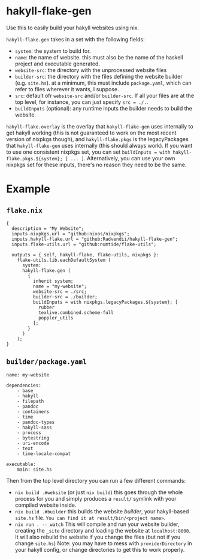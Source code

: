 # hakyll-flake-gen

Use this to easily build your hakyll websites using nix.

`hakyll-flake.gen` takes in a set with the following fields:

- `system`: the system to build for.
- `name`: the name of website. this must also be the name of the haskell project and executable generated.
- `website-src`: the directory with the unprocessed website files
- `builder-src`: the directory with the files defining the website builder (e.g. `site.hs`). at a minimum, this must include `package.yaml`, which can refer to files wherever it wants, I suppose.
- `src`: default ofr `website-src` and/or `builder-src`. If all your files are at the top level, for instance, you can just specify `src = ./.`.
- `buildInputs` (optional): any runtime inputs the builder needs to build the website.

`hakyll-flake.overlay` is the overlay that `hakyll-flake-gen` uses internally to get hakyll working (this is not guaranteed to work on the most recent version of nixpkgs though), and `hakyll-flake.pkgs` is the legacyPackages that `hakyll-flake-gen` uses internally (this should always work). If you want to use one consistent nixpkgs set, you can set `buildInputs = with hakyll-flake.pkgs.${system}; [ ... ]`. Alternatively, you can use your own nixpkgs set for these inputs, there's no reason they need to be the same.

# Example

## `flake.nix`
```
{
  description = "My Website";
  inputs.nixpkgs.url = "github:nixos/nixpkgs";
  inputs.hakyll-flake.url = "github:Radvendii/hakyll-flake-gen";
  inputs.flake-utils.url = "github:numtide/flake-utils";

  outputs = { self, hakyll-flake, flake-utils, nixpkgs }:
    flake-utils.lib.eachDefaultSystem (
      system:
      hakyll-flake.gen (
        {
          inherit system;
          name = "my-website";
          website-src = ./src;
          builder-src = ./builder;
          buildInputs = with nixpkgs.legacyPackages.${system}; [
            rubber
            texlive.combined.scheme-full
            poppler_utils
          ];
        }
      )
    );
}
```

## `builder/package.yaml`
```
name: my-website

dependencies:
    - base
    - hakyll
    - filepath
    - pandoc
    - containers
    - time
    - pandoc-types
    - hakyll-sass
    - process
    - bytestring
    - uri-encode
    - text
    - time-locale-compat

executable:
    main: site.hs
```

Then from the top level directory you can run a few different commands:

- `nix build .#website` (or just `nix build`) this goes through the whole process for you and simply produces a `result/` symlink with your compiled website inside.
- `nix build .#builder` this builds the website *builder*, your hakyll-based `site.hs` file. `You can find it at result/bin/<project name>`.
- `nix run . -- watch` This will compile and run your website builder, creating the `_site` directory and loading the website at `localhost:8000`. It will also rebuild the website if you change the files (but not if you change `site.hs`)
   Note: you may have to mess with `providerDirectory` in your hakyll config, or change directories to get this to work properly.
